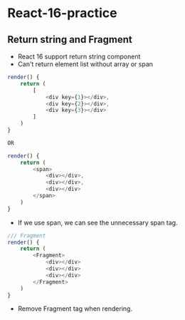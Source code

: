 # React-16-practice

## Return string and Fragment

*   React 16 support return string component
*   Can't return element list without array or span

```js
render() {
    return (
        [
            <div key={1}></div>,
            <div key={2}></div>,
            <div key={3}></div>
        ]
    )
}

OR

render() {
    return (
        <span>
            <div></div>,
            <div></div>,
            <div></div>
        </span>
    )
}
```

*   If we use span, we can see the unnecessary span tag.

```js
/// Fragment
render() {
    return (
        <Fragment>
            <div></div>
            <div></div>
            <div></div>
        </Fragment>
    )
}
```

*   Remove Fragment tag when rendering.
